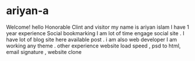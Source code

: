 # ariyan-a
Welcome! hello Honorable Clint and visitor my name is ariyan islam I have 1 year experience Social bookmarking I am lot of time engage social site . I have lot of blog site here available post . i am also web developer I am working any theme . other experience website load speed , psd to html, email signature , website clone
